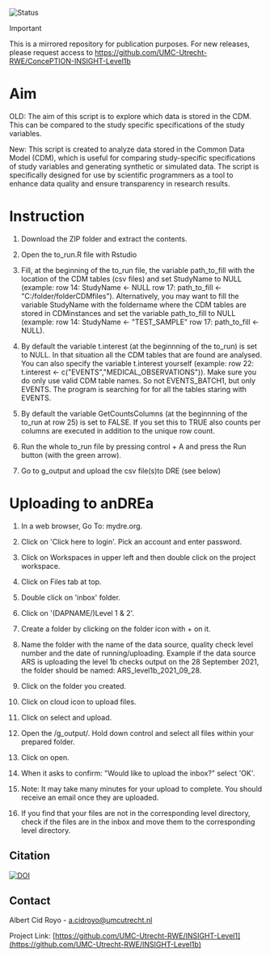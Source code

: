 ![Status](https://img.shields.io/badge/Study_status-For_publication-blue) 

> [!IMPORTANT]
> This is a mirrored repository for publication purposes.
> For new releases, please request access to https://github.com/UMC-Utrecht-RWE/ConcePTION-INSIGHT-Level1b 

# Aim
OLD: The aim of this script is to explore which data is stored in the CDM. This can be compared to the study specific specifications of the study variables.

New: This script is created to analyze data stored in the Common Data Model (CDM), which is useful for comparing study-specific specifications of study variables and generating synthetic or simulated data. The script is specifically designed for use by scientific programmers as a tool to enhance data quality and ensure transparency in research results.

# Instruction

1. Download the ZIP folder and extract the contents.

2. Open the to_run.R file with Rstudio

3. Fill, at the beginning of the to_run file, the variable path_to_fill with the location of the CDM tables (csv files) and set StudyName to NULL (example: row 14: StudyName <- NULL row 17: path_to_fill <- "C:/folder/folderCDMfiles"). Alternatively, you may want to fill the variable StudyName with the foldername where the CDM tables are stored in CDMinstances and set the variable path_to_fill to NULL (example: row 14: StudyName <- "TEST_SAMPLE" row 17: path_to_fill <- NULL).  

4. By default the variable t.interest (at the beginnning of the to_run) is set to NULL. In that situation all the CDM tables that are found are analysed. You can also specify the variable t.interest yourself (example: row 22: t.interest <- c("EVENTS","MEDICAL_OBSERVATIONS")). Make sure you do only use valid CDM table names. So not EVENTS_BATCH1, but only EVENTS. The program is searching for for all the tables staring with EVENTS.

5. By default the variable  GetCountsColumns (at the beginnning of the to_run at row 25) is set to FALSE. If you set this to TRUE also counts per columns are executed in addition to the unique row count.

6. Run the whole to_run file by pressing control + A and press the Run button (with the green arrow).

7. Go to g_output and upload the csv file(s)to DRE (see below)


# Uploading to anDREa

1.	In a web browser, Go To: mydre.org.

2.	Click on 'Click here to login'. Pick an account and enter password.

3.	Click on Workspaces in upper left and then double click on the project workspace.

4.	Click on Files tab at top.

5.	Double click on 'inbox' folder.

6.	Click on '(DAPNAME/)Level 1 & 2'.

7.	Create a folder by clicking on the folder icon with + on it.

8.	Name the folder with the name of the data source, quality check level number and the date of running/uploading. Example if the data source ARS is uploading the level 1b checks output on the 28 September 2021, the folder should be named: ARS_level1b_2021_09_28.

9.	Click on the folder you created.

10.	Click on cloud icon to upload files.

11.	Click on select and upload.

12.	Open the /g_output/. Hold down control and select all files within your prepared folder.

13.	Click on open.

14.	When it asks to confirm: "Would like to upload the inbox?" select 'OK'.

15.	Note: It may take many minutes for your upload to complete. You should receive an email once they are uploaded.

16.	If you find that your files are not in the corresponding level directory, check if the files are in the inbox and move them to the corresponding level directory.

<!-- CITATION -->
## Citation
[![DOI](https://zenodo.org/badge/687896572.svg)](https://zenodo.org/doi/10.5281/zenodo.10035166)

<!-- CONTACT -->
## Contact

Albert Cid Royo - a.cidroyo@umcutrecht.nl

Project Link: [https://github.com/UMC-Utrecht-RWE/INSIGHT-Level1](https://github.com/UMC-Utrecht-RWE/INSIGHT-Level1b)

